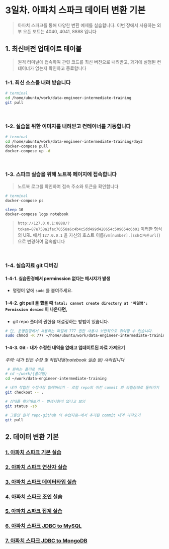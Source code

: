 # 3일차. 아파치 스파크 데이터 변환 기본

> 아파치 스파크를 통해 다양한 변환 예제를 실습합니다. 이번 장에서 사용하는 외부 오픈 포트는 4040, 4041, 8888 입니다


## 1. 최신버전 업데이트 테이블

> 원격 터미널에 접속하여 관련 코드를 최신 버전으로 내려받고, 과거에 실행된 컨테이너가 없는지 확인하고 종료합니다

### 1-1. 최신 소스를 내려 받습니다
```bash
# terminal
cd /home/ubuntu/work/data-engineer-intermediate-training
git pull
```
<br>

### 1-2. 실습을 위한 이미지를 내려받고 컨테이너를 기동합니다
```bash
# terminal
cd /home/ubuntu/work/data-engineer-intermediate-training/day3
docker-compose pull
docker-compose up -d
```
<br>

### 1-3. 스파크 실습을 위해 노트북 페이지에 접속합니다

> 노트북 로그를 확인하여 접속 주소와 토큰을 확인합니다

```bash
# terminal
docker-compose ps

sleep 10
docker-compose logs notebook
```
> `http://127.0.0.1:8888/?token=87e758a1fac70558a6c4b4c5dd499d420654c509654c6b01` 이러한 형식의 URL 에서 `127.0.0.1` 을 자신의 호스트 이름(`vm[number].[ssh접속한url]`)으로 변경하여 접속합니다
<br> 

### 1-4. 실습자료 git 디버깅
#### 1-4-1. 실습환경에서 perminssion 없다는 메시지가 발생
- 명령어 앞에 `sudo` 를 붙여주세요.

#### 1-4-2. git pull 을 했을 때 `fatal: cannot create directory at '파일명': Permission denied` 이 나온다면, 
- git repo 폴더의 권한을 재설정하는 방법이 있습니다.  
   
```bash
# 단, 운영환경에서 사용하는 파일에 777 권한 사용시 보안적으로 취약할 수 있습니다. 
sudo chmod -R 777 ~/home/ubuntu/work/data-engineer-intermediate-training
```

#### 1-4-3. Git - 내가 수정한 내역을 없애고 업데이트된 자료 가져오기
*주의: 내가 만든 수정 및 작업내용(notebook 실습 등) 사라집니다*  
 
```bash
 # 원하는 폴더로 이동
# cd ~/work/{폴더명}
cd ~/work/data-engineer-intermediate-training

# 내가 작업한 수정사항 없애버리기 - 로컬 repo의 이전 commit 의 파일상태로 돌아가기
git checkout -- .

# 상태를 확인해보기 - 변경사항이 없다고 보임
git status -sb

# 그동안 원격 repo-github 의 수업자료-에서 추가된 commit 내역 가져오기
git pull
```   


## 2. 데이터 변환 기본
### [1. 아파치 스파크 기본 실습](http://htmlpreview.github.io/?https://github.com/siyoungoh/data-engineer-intermediate-training/blob/master/day3/notebooks/lgde-spark-core/lgde-spark-core-1-basic.html)
### [2. 아파치 스파크 연산자 실습](http://htmlpreview.github.io/?https://github.com/siyoungoh/data-engineer-intermediate-training/blob/master/day3/notebooks/lgde-spark-core/lgde-spark-core-2-operators.html)
### [3. 아파치 스파크 데이터타입 실습](http://htmlpreview.github.io/?https://github.com/siyoungoh/data-engineer-intermediate-training/blob/master/day3/notebooks/lgde-spark-core/lgde-spark-core-3-data-types.html)
### [4. 아파치 스파크 조인 실습](http://htmlpreview.github.io/?https://github.com/siyoungoh/data-engineer-intermediate-training/blob/master/day3/notebooks/lgde-spark-core/lgde-spark-core-4-join.html)
### [5. 아파치 스파크 집계 실습](http://htmlpreview.github.io/?https://github.com/siyoungoh/data-engineer-intermediate-training/blob/master/day3/notebooks/lgde-spark-core/lgde-spark-core-5-aggregation.html)
### [6. 아파치 스파크 JDBC to MySQL](http://htmlpreview.github.io/?https://github.com/siyoungoh/data-engineer-intermediate-training/blob/master/day3/notebooks/lgde-spark-core/lgde-spark-core-6-jdbc-mysql.html)
### [7. 아파치 스파크 JDBC to MongoDB](http://htmlpreview.github.io/?https://github.com/siyoungoh/data-engineer-intermediate-training/blob/master/day3/notebooks/lgde-spark-core/lgde-spark-core-7-jdbc-mongodb.html)

<br>


